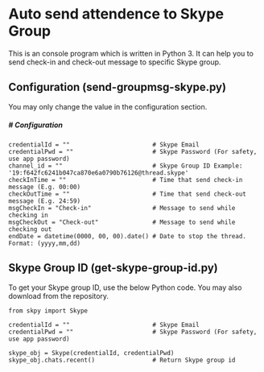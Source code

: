 # Auto send attendence to Skype Group
This is an console program which is written in Python 3. It can help you to send check-in and check-out message to specific Skype group.

## Configuration (send-groupmsg-skype.py)
You may only change the value in the configuration section.

##### # Configuration
```
credentialId = ""                       # Skype Email
credentialPwd = ""                      # Skype Password (For safety, use app password)
channel_id = ""                         # Skype Group ID Example: '19:f642fc6241b047ca870e6a0790b76126@thread.skype'
checkInTime = ""                        # Time that send check-in message (E.g. 00:00)
checkOutTime = ""                       # Time that send check-out message (E.g. 24:59)
msgCheckIn = "Check-in"                 # Message to send while checking in
msgCheckOut = "Check-out"               # Message to send while checking out
endDate = datetime(0000, 00, 00).date() # Date to stop the thread. Format: (yyyy,mm,dd)
```

## Skype Group ID (get-skype-group-id.py)
To get your Skype group ID, use the below Python code.
You may also download from the repository.
```
from skpy import Skype

credentialId = ""                       # Skype Email
credentialPwd = ""                      # Skype Password (For safety, use app password)

skype_obj = Skype(credentialId, credentialPwd)
skype_obj.chats.recent()                # Return Skype group id
```

